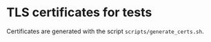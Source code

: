 # TLS certificates for tests

Certificates are generated with the script `scripts/generate_certs.sh`.
